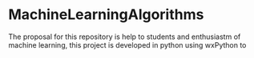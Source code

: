 # MachineLearningAlgorithms
The proposal for this repository is help to students and enthusiastm of machine learning, this project is developed in python using wxPython to 
